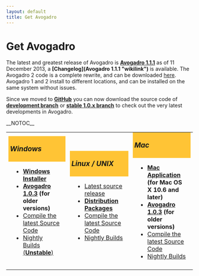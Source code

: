 ```yaml
---
layout: default
title: Get Avogadro
---
```


# Get Avogadro

The latest and greatest release of Avogadro is **[Avogadro 1.1.1](http://sourceforge.net/projects/avogadro/files/avogadro/1.1.1/)** as of 11 December 2013, a **[Changelog](Avogadro 1.1.1 "wikilink")** is available. The Avogadro 2 code is a complete rewrite, and can be downloaded [here](https://sourceforge.net/projects/avogadro/files/avogadro2/0.7.2/). Avogadro 1 and 2 install to different locations, and can be installed on the same system without issues.

Since we moved to **[GitHub](http://github.com/)** you can now download the source code of **[development branch](http://github.com/cryos/avogadro/archives/master)** or **[stable 1.0.x branch](http://github.com/cryos/avogadro/archives/1.0)** to check out the very latest developments in Avogadro.

\_\_NOTOC\_\_

<table>
<colgroup>
<col width="30%" />
<col width="30%" />
<col width="30%" />
</colgroup>
<tbody>
<tr class="odd">
<td align="left"><h3 style="background:#FFC435;margin:-2px;padding:4px;">
<p><em>Windows</em></p>
</h3>
<div style="padding: 2px 10px 6px;">
<ul>
<li><strong><a href="http://sourceforge.net/projects/avogadro/files/avogadro/1.1.1/Avogadro-1.1.1-win32.exe/download">Windows Installer</a></strong></li>
<li><strong><a href="http://sourceforge.net/projects/avogadro/files/avogadro/1.0.3/Avogadro-1.0.3-win32.exe/download">Avogadro 1.0.3</a> (for older versions)</strong></li>
<li><a href="Compiling on Windows" title="wikilink">Compile the latest Source Code</a></li>
<li><a href="http://avogadro.openmolecules.net/nightly/win/unstable/">Nightly Builds (<strong>Unstable</strong>)</a></li>
</ul>
</div></td>
<td align="left"><h3 style="background:#FFC435;margin:-2px;padding:4px;">
<p><em>Linux / UNIX</em></p>
</h3>
<div style="padding: 2px 10px 6px;">
<ul>
<li><a href="http://sourceforge.net/projects/avogadro/files/avogadro/1.1.1/avogadro-1.1.1.tar.bz2/download">Latest source release</a></li>
<li><strong><a href="Distribution Packages" title="wikilink">Distribution Packages</a></strong></li>
<li><a href="Compiling_on_Linux_and_Mac_OS_X" title="wikilink">Compile the latest Source Code</a></li>
<li><a href="http://avogadro.openmolecules.net/nightly/linux/">Nightly Builds</a></li>
</ul>
</div></td>
<td align="left"><h3 style="background:#FFC435;margin:-2px;padding:4px;">
<p><em>Mac</em></p>
</h3>
<div style="padding: 2px 10px 6px;">
<ul>
<li><strong><a href="http://sourceforge.net/projects/avogadro/files/avogadro/1.1.1/Avogadro-1.1.1.dmg.zip/download">Mac Application</a> (for Mac OS X 10.6 and later)</strong></li>
<li><strong><a href="http://sourceforge.net/projects/avogadro/files/avogadro/1.0.3/Avogadro-1.0.3.dmg.zip/download">Avogadro 1.0.3</a> (for older versions)</strong></li>
<li><a href="Compiling_on_Linux_and_Mac_OS_X" title="wikilink">Compile the latest Source Code</a></li>
<li><a href="http://avogadro.openmolecules.net/nightly/mac/unstable/">Nightly Builds</a></li>
</ul>
</div></td>
</tr>
</tbody>
</table>

